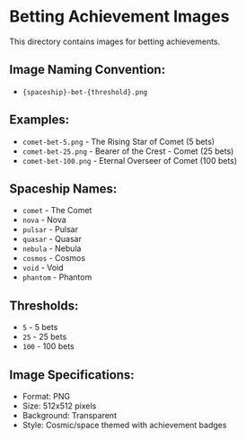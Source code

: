 # Betting Achievement Images

This directory contains images for betting achievements.

## Image Naming Convention:

- `{spaceship}-bet-{threshold}.png`

## Examples:

- `comet-bet-5.png` - The Rising Star of Comet (5 bets)
- `comet-bet-25.png` - Bearer of the Crest - Comet (25 bets)
- `comet-bet-100.png` - Eternal Overseer of Comet (100 bets)

## Spaceship Names:

- `comet` - The Comet
- `nova` - Nova
- `pulsar` - Pulsar
- `quasar` - Quasar
- `nebula` - Nebula
- `cosmos` - Cosmos
- `void` - Void
- `phantom` - Phantom

## Thresholds:

- `5` - 5 bets
- `25` - 25 bets
- `100` - 100 bets

## Image Specifications:

- Format: PNG
- Size: 512x512 pixels
- Background: Transparent
- Style: Cosmic/space themed with achievement badges
